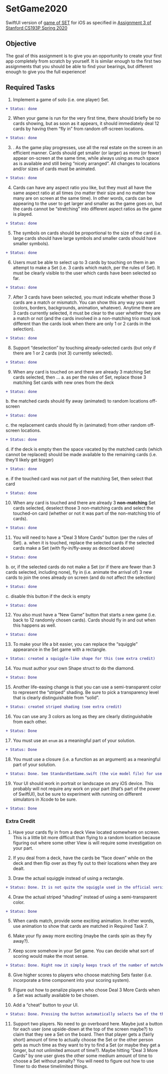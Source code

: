 # SetGame2020
SwiftUI version of [game of SET](https://en.wikipedia.org/wiki/Set_(card_game)) for iOS as specified in [Assignment 3 of Stanford CS193P Spring 2020](https://cs193p.sites.stanford.edu/sites/g/files/sbiybj16636/files/media/file/assignment_3.pdf)

## Objective 

The goal of this assignment is to give you an opportunity to create your first app
completely from scratch by yourself. It is similar enough to the first two assignments
that you should be able to find your bearings, but different enough to give you the full
experience! 

## Required Tasks

1. Implement a game of solo (i.e. one player) Set. 
```diff 
+ Status: done
```
2. When your game is run for the very first time, there should briefly be no cards
showing, but as soon as it appears, it should immediately deal 12 cards by having them
“fly in” from random off-screen locations. 
```diff 
+ Status: done
```

3. . As the game play progresses, use all the real estate on the screen in an efficient
manner. Cards should get smaller (or larger) as more (or fewer) appear on-screen at
the same time, while always using as much space as is available and still being “nicely
arranged”. All changes to locations
and/or sizes of cards must be animated. 
```diff 
+ Status: done
```

4. Cards can have any aspect ratio you like, but they must all have the same aspect ratio at
all times (no matter their size and no matter how many are on screen at the same
time). In other words, cards can be appearing to the user to get larger and smaller as
the game goes on, but the cards cannot be “stretching” into different aspect ratios as
the game is played. 
```diff 
+ Status: done
```

5. The symbols on cards should be proportional to the size of the card (i.e. large cards
should have large symbols and smaller cards should have smaller symbols). 
```diff 
+ Status: done
```

6. Users must be able to select up to 3 cards by touching on them in an attempt to make
a Set (i.e. 3 cards which match, per the rules of Set). It must be clearly visible to the
user which cards have been selected so far. 
```diff 
+ Status: done
```
7. After 3 cards have been selected, you must indicate whether those 3 cards are a match
or mismatch. You can show this any way you want (colors, borders, backgrounds,
animation, whatever). Anytime there are 3 cards currently selected, it must be clear to
the user whether they are a match or not (and the cards involved in a non-matching
trio must look different than the cards look when there are only 1 or 2 cards in the
selection). 
```diff 
+ Status: done
```
8. Support “deselection” by touching already-selected cards (but only if there are 1 or 2
cards (not 3) currently selected). 
```diff 
+ Status: done
```
9. When any card is touched on and there are already 3 matching Set cards selected,
then …
a. as per the rules of Set, replace those 3 matching Set cards with new ones from the
deck
```diff 
+ Status: done
```
b. the matched cards should fly away (animated) to random locations off-screen
```diff 
+ Status: done
```
c. the replacement cards should fly in (animated) from other random off-screen
locations.
```diff 
+ Status: done
```
d. if the deck is empty then the space vacated by the matched cards (which cannot be
replaced) should be made available to the remaining cards (i.e. they’ll likely get
bigger)
```diff 
+ Status: done
```
e. if the touched card was not part of the matching Set, then select that card 
```diff 
+ Status: done
```
10. When any card is touched and there are already 3 **non-matching** Set cards selected,
deselect those 3 non-matching cards and select the touched-on card (whether or not it
was part of the non-matching trio of cards). 
```diff 
+ Status: done
```
11. You will need to have a “Deal 3 More Cards” button (per the rules of Set).
a. when it is touched, replace the selected cards if the selected cards make a Set (with
fly-in/fly-away as described above)
```diff 
+ Status: done
```
b. or, if the selected cards do not make a Set (or if there are fewer than 3 cards
selected, including none), fly in (i.e. animate the arrival of) 3 new cards to join the
ones already on screen (and do not affect the selection)
```diff 
+ Status: done
```
c. disable this button if the deck is empty 
```diff 
+ Status: done
```
12. You also must have a “New Game” button that starts a new game (i.e. back to 12
randomly chosen cards). Cards should fly in and out when this happens as well.
```diff 
+ Status: done
```
13. To make your life a bit easier, you can replace the “squiggle” appearance in the Set
game with a rectangle.
```diff 
+ Status: created a squiggle-like shape for this (see extra credit)
```
14. You must author your own Shape struct to do the diamond. 
```diff 
+ Status: Done
```
15. Another life-easing change is that you can use a semi-transparent color to represent
the “striped” shading. Be sure to pick a transparency level that is clearly
distinguishable from “solid”. 
```diff 
+ Status: created striped shading (see extra credit)
```
16. You can use any 3 colors as long as they are clearly distinguishable from each other. 
```diff 
+ Status: Done
```
17. You must use an ```enum``` as a meaningful part of your solution. 
```diff 
+ Status: Done
```
18. You must use a closure (i.e. a function as an argument) as a meaningful part of your
solution. 
```diff 
+ Status: Done. See StandardSetGame.swift (the vie model file) for use with the function that does a depth-first search for a match with the "Cheat" button
```
19. Your UI should work in portrait or landscape on any iOS device. This probably will
not require any work on your part (that’s part of the power of SwiftUI), but be sure to
experiment with running on different simulators in Xcode to be sure. 
```diff 
+ Status: Done
```
### Extra Credit
1. Have your cards fly in from a deck View located somewhere on screen. This is a little
bit more difficult than flying to a random location because figuring out where some
other View is will require some investigation on your part. 

2. If you deal from a deck, have the cards be “face down” while on the deck and then
flip over as they fly out to their locations when they are dealt. 

3. Draw the actual squiggle instead of using a rectangle.
```diff 
+ Status: Done. It is not quite the squiggle used in the official version, but more of tilde. I think I could get it to be the same squiggle by playing around the Bezier curves a bit.
```
4. Draw the actual striped “shading” instead of using a semi-transparent color. 
```diff 
+ Status: Done
```
5. When cards match, provide some exciting animation. In other words, use animation
to show that cards are matched in Required Task 7. 

6. Make your fly away more exciting (maybe the cards spin as they fly away?). 

7. Keep score somehow in your Set game. You can decide what sort of scoring would
make the most sense.
```diff 
+ Status: Done. Right now it simply keeps track of the number of matched sets and displays it at the bottom of the screen.
```

8. Give higher scores to players who choose matching Sets faster (i.e. incorporate a time
component into your scoring system).

9. Figure out how to penalize players who chose Deal 3 More Cards when a Set was
actually available to be chosen.

10. Add a “cheat” button to your UI.
```diff 
+ Status: Done. Pressing the button automatically selects two of the three cards in a possible set, if such a set exists on the screen. If no such set exists, no cards are selected. Button is disabled while a match is currently showing.
```
11. Support two players. No need to go overboard here. Maybe just a button for each
user (one upside-down at the top of the screen maybe?) to claim that they see a Set on
the board. Then that player gets a (fairly short) amount of time to actually choose the
Set or the other person gets as much time as they want to try to find a Set (or maybe
they get a longer, but not unlimited amount of time?). Maybe hitting “Deal 3 More
Cards” by one user gives the other some medium amount of time to choose a Set
without penalty? You will need to figure out how to use Timer to do these timelimited things.



